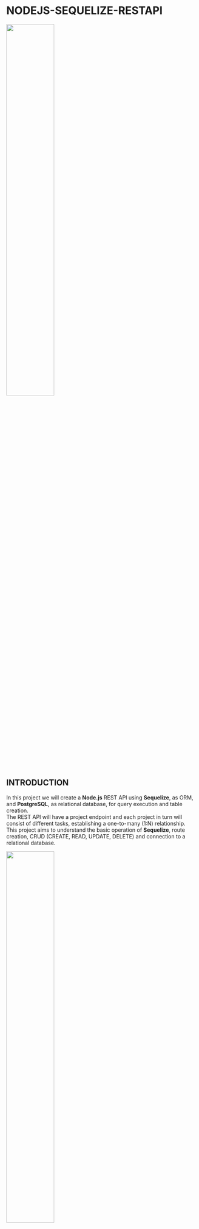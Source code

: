 # NODEJS-SEQUELIZE-RESTAPI

<img width="50%" src="https://i.postimg.cc/C5y1j08k/SEQUELIZE-REST-API.jpg" />

## INTRODUCTION

In this project we will create a **Node.js** REST API using **Sequelize**, as ORM, and **PostgreSQL**, as relational database, for query execution and table creation. <br>
The REST API will have a project endpoint and each project in turn will consist of different tasks, establishing a one-to-many (1:N) relationship. <br>
This project aims to understand the basic operation of **Sequelize**, route creation, CRUD (CREATE, READ, UPDATE, DELETE) and connection to a relational database.

<img width="50%" src="https://i.postimg.cc/Fsk85772/PROJECTSDB-ERD.jpg" >

## TECHNOLOGIES

- Node.js
- Sequelize
- Express.js
- PostgreSQL

## INSTALLATION

1. Install **Node.js**.
2. Install **PostgreSQL**.
3. Create a database with the name `projectsdb`.
4. Create an .env file inside ./NODEJS-SEQUELIZE-RESTAPI and replace `userpostgres` and `passwordpostgres` with your credentials.

```js
DB_NAME = projectsdb
DB_USER = userpostgres
DB_PASSWORD = passwordpostgres
```

5. Use the **npm** package manager to install.
6. Execute the command from the terminal located in ./NODEJS-SEQUELIZE-RESTAPI.

```shell
npm i
```

## EXECUTION

Execute the command from the terminal located in ./NODEJS-SEQUELIZE-RESTAPI.

```shell
npm run dev
```
